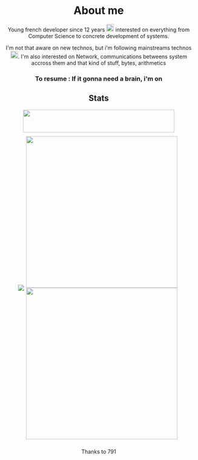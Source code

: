 <div align="center">

# About me

<p>Young french developer since 12 years <img src="https://fonts.gstatic.com/s/e/notoemoji/latest/1f923/512.gif" alt="🤣" width="20" height="20"> interested on everything from Computer Science to concrete development of systems.</p>
<p>I'm not that aware on new technos, but i'm following mainstreams technos <img src="https://fonts.gstatic.com/s/e/notoemoji/latest/1f604/512.gif" alt="😄" width="20" height="20">. I'm also interested on Network, communications betweens system accross them and that kind of stuff, bytes, arithmetics</p>
<h3>To resume : If it gonna need a brain, i'm on </h3>

## Stats

<img src="https://www.codewars.com/users/benjGam/badges/large" style="height:60px; width:400px;">

<div style="display:flex;align-items:center;padding:5px;margin:auto;justify-content:center;">
    <img src="https://github-readme-stats.vercel.app/api/top-langs/?username=benjGam&theme=radical&hide_langs_below=8">
    <div style="display:block;width:400px;height:100%;padding:5px;">
        <img src="https://github-readme-stats.vercel.app/api?username=benjGam&show_icons=true&theme=radical&count_private=true" style="width:400px;">
        <img src="https://streak-stats.demolab.com/?user=benjGam&theme=tokyonight&locale=fr" style="width:400px;">
    </div>
</div>
</div>

<p align="center">Thanks to 791</p>
